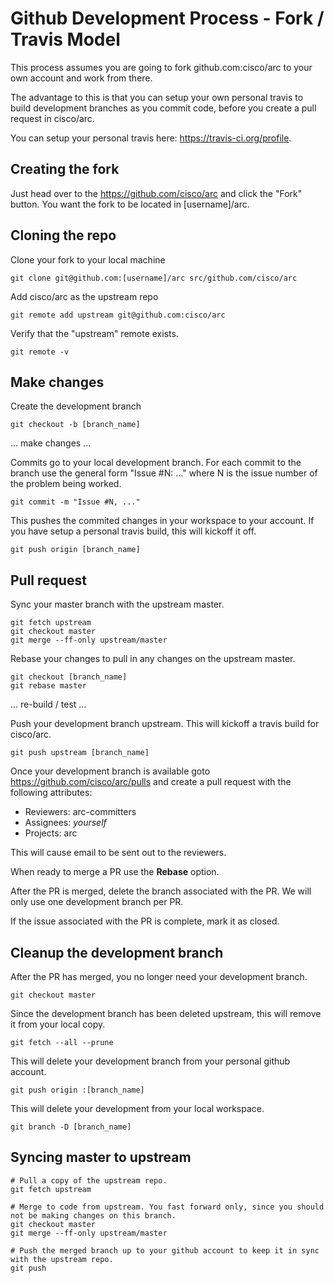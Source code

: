 # Github Development Process - Fork / Travis Model

This process assumes you are going to fork github.com:cisco/arc to your own account and
work from there.

The advantage to this is that you can setup your own personal travis to build development
branches as you commit code, before you create a pull request in cisco/arc.

You can setup your personal travis here: https://travis-ci.org/profile.


## Creating the fork

Just head over to the https://github.com/cisco/arc and click the "Fork" button. You want the fork to be located in [username]/arc.


## Cloning the repo

Clone your fork to your local machine
```shell
git clone git@github.com:[username]/arc src/github.com/cisco/arc
```

Add cisco/arc as the upstream repo
```shell
git remote add upstream git@github.com:cisco/arc
```

Verify that the "upstream" remote exists.
```shell
git remote -v

```


## Make changes

Create the development branch
```shell
git checkout -b [branch_name]
```

... make changes ...

Commits go to your local development branch. For each commit to the branch use the
general form "Issue #N: ..." where N is the issue number of the problem being worked.
```shell
git commit -m "Issue #N, ..."
```

This pushes the commited changes in your workspace to your account.
If you have setup a personal travis build, this will kickoff it off.
```shell
git push origin [branch_name]
```


## Pull request

Sync your master branch with the upstream master.
```shell
git fetch upstream
git checkout master
git merge --ff-only upstream/master
```

Rebase your changes to pull in any changes on the upstream master.
```shell
git checkout [branch_name]
git rebase master
```

... re-build / test ...

Push your development branch upstream. This will kickoff a travis build for cisco/arc.
```shell
git push upstream [branch_name]
```

Once your development branch is available goto https://github.com/cisco/arc/pulls and create a pull request
with the following attributes:

- Reviewers: arc-committers
- Assignees: _yourself_
- Projects:  arc

This will cause email to be sent out to the reviewers.

When ready to merge a PR use the **Rebase** option.

After the PR is merged, delete the branch associated with the PR. We will only use one development branch per PR.

If the issue associated with the PR is complete, mark it as closed.


## Cleanup the development branch

After the PR has merged, you no longer need your development branch.
```shell
git checkout master
```

Since the development branch has been deleted upstream, this will remove it from your local copy.
```shell
git fetch --all --prune
```

This will delete your development branch from your personal github account.
```shell
git push origin :[branch_name]
```

This will delete your development from your local workspace.
```shell
git branch -D [branch_name]
```


## Syncing master to upstream

```shell
# Pull a copy of the upstream repo.
git fetch upstream

# Merge to code from upstream. You fast forward only, since you should not be making changes on this branch.
git checkout master
git merge --ff-only upstream/master

# Push the merged branch up to your github account to keep it in sync with the upstream repo.
git push
```
